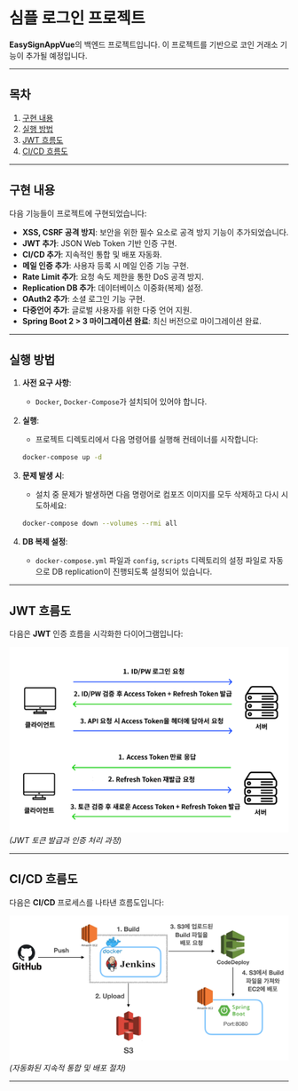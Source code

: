 # 심플 로그인 프로젝트

**EasySignAppVue**의 백엔드 프로젝트입니다. 이 프로젝트를 기반으로 코인 거래소 기능이 추가될 예정입니다.

---

## 목차
1. [구현 내용](#구현-내용)
2. [실행 방법](#실행-방법)
3. [JWT 흐름도](#jwt-흐름도)
4. [CI/CD 흐름도](#cicd-흐름도)

---

## 구현 내용

다음 기능들이 프로젝트에 구현되었습니다:

- **XSS, CSRF 공격 방지**: 보안을 위한 필수 요소로 공격 방지 기능이 추가되었습니다.
- **JWT 추가**: JSON Web Token 기반 인증 구현.
- **CI/CD 추가**: 지속적인 통합 및 배포 자동화.
- **메일 인증 추가**: 사용자 등록 시 메일 인증 기능 구현.
- **Rate Limit 추가**: 요청 속도 제한을 통한 DoS 공격 방지.
- **Replication DB 추가**: 데이터베이스 이중화(복제) 설정.
- **OAuth2 추가**: 소셜 로그인 기능 구현.
- **다중언어 추가**: 글로벌 사용자를 위한 다중 언어 지원.
- **Spring Boot 2 > 3 마이그레이션 완료**: 최신 버전으로 마이그레이션 완료.

---

## 실행 방법

1. **사전 요구 사항**:
    - `Docker`, `Docker-Compose`가 설치되어 있어야 합니다.

2. **실행**:
    - 프로젝트 디렉토리에서 다음 명령어를 실행해 컨테이너를 시작합니다:
    ```bash
    docker-compose up -d
    ```

3. **문제 발생 시**:
    - 설치 중 문제가 발생하면 다음 명령어로 컴포즈 이미지를 모두 삭제하고 다시 시도하세요:
    ```bash
    docker-compose down --volumes --rmi all
    ```

4. **DB 복제 설정**:
    - `docker-compose.yml` 파일과 `config`, `scripts` 디렉토리의 설정 파일로 자동으로 DB replication이 진행되도록 설정되어 있습니다.

---

## JWT 흐름도

다음은 **JWT** 인증 흐름을 시각화한 다이어그램입니다:

![JWT 흐름도](images/JWT.png)
*(JWT 토큰 발급과 인증 처리 과정)*

---

## CI/CD 흐름도

다음은 **CI/CD** 프로세스를 나타낸 흐름도입니다:

![CI/CD 흐름도](images/CICD.png)
*(자동화된 지속적 통합 및 배포 절차)*

---
